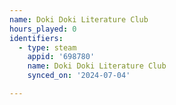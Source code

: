 ```yaml
---
name: Doki Doki Literature Club
hours_played: 0
identifiers:
  - type: steam
    appid: '698780'
    name: Doki Doki Literature Club
    synced_on: '2024-07-04'

---
```

